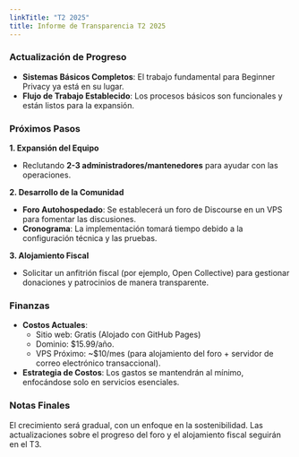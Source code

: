 ```yaml
---
linkTitle: "T2 2025"
title: Informe de Transparencia T2 2025
---
```

### Actualización de Progreso
- **Sistemas Básicos Completos**: El trabajo fundamental para Beginner Privacy ya está en su lugar.  
- **Flujo de Trabajo Establecido**: Los procesos básicos son funcionales y están listos para la expansión.  

### Próximos Pasos  
**1. Expansión del Equipo**  
- Reclutando **2-3 administradores/mantenedores** para ayudar con las operaciones.  

**2. Desarrollo de la Comunidad**  
- **Foro Autohospedado**: Se establecerá un foro de Discourse en un VPS para fomentar las discusiones.  
- **Cronograma**: La implementación tomará tiempo debido a la configuración técnica y las pruebas.  

**3. Alojamiento Fiscal**  
- Solicitar un anfitrión fiscal (por ejemplo, Open Collective) para gestionar donaciones y patrocinios de manera transparente.  

### Finanzas  
- **Costos Actuales**:
  - Sitio web: Gratis (Alojado con GitHub Pages)
  - Dominio: $15.99/año.  
  - VPS Próximo: ~$10/mes (para alojamiento del foro + servidor de correo electrónico transaccional).  
- **Estrategia de Costos**: Los gastos se mantendrán al mínimo, enfocándose solo en servicios esenciales.  

### Notas Finales  
El crecimiento será gradual, con un enfoque en la sostenibilidad. Las actualizaciones sobre el progreso del foro y el alojamiento fiscal seguirán en el T3.